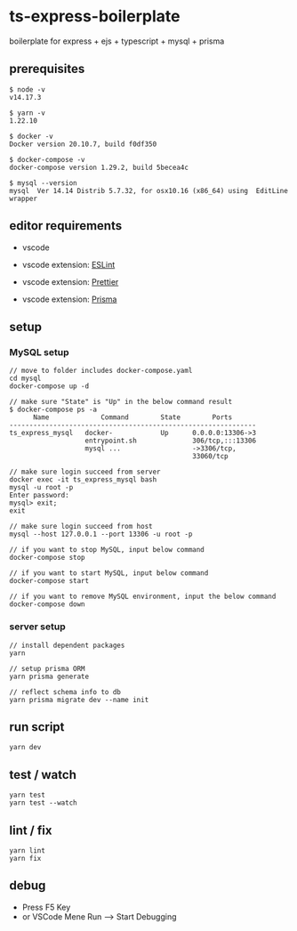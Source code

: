 # ts-express-boilerplate

boilerplate for express + ejs + typescript + mysql + prisma

## prerequisites

```terminal
$ node -v
v14.17.3

$ yarn -v
1.22.10

$ docker -v
Docker version 20.10.7, build f0df350

$ docker-compose -v
docker-compose version 1.29.2, build 5becea4c

$ mysql --version
mysql  Ver 14.14 Distrib 5.7.32, for osx10.16 (x86_64) using  EditLine wrapper
```

## editor requirements

- vscode

- vscode extension: [ESLint](https://github.com/Microsoft/vscode-eslint)

- vscode extension: [Prettier](https://marketplace.visualstudio.com/items?itemName=esbenp.prettier-vscode)

- vscode extension: [Prisma](https://github.com/prisma/language-tools)

## setup

### MySQL setup

```terminal
// move to folder includes docker-compose.yaml
cd mysql
docker-compose up -d

// make sure "State" is "Up" in the below command result
$ docker-compose ps -a
      Name             Command        State        Ports
--------------------------------------------------------------
ts_express_mysql   docker-            Up      0.0.0.0:13306->3
                   entrypoint.sh              306/tcp,:::13306
                   mysql ...                  ->3306/tcp,
                                              33060/tcp

// make sure login succeed from server
docker exec -it ts_express_mysql bash
mysql -u root -p
Enter password:
mysql> exit;
exit

// make sure login succeed from host
mysql --host 127.0.0.1 --port 13306 -u root -p

// if you want to stop MySQL, input below command
docker-compose stop

// if you want to start MySQL, input below command
docker-compose start

// if you want to remove MySQL environment, input the below command
docker-compose down
```

### server setup

```terminal
// install dependent packages
yarn

// setup prisma ORM
yarn prisma generate

// reflect schema info to db
yarn prisma migrate dev --name init
```

## run script

```terminal
yarn dev
```

## test / watch

```terminal
yarn test
yarn test --watch
```

## lint / fix

```terminal
yarn lint
yarn fix
```

## debug

- Press F5 Key
- or VSCode Mene Run --> Start Debugging
